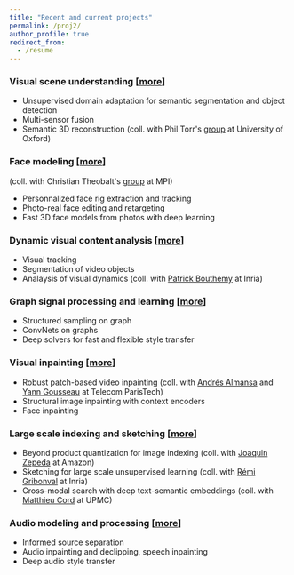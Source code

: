 ```yaml
---
title: "Recent and current projects"
permalink: /proj2/
author_profile: true
redirect_from:
  - /resume
---
```


### Visual scene understanding [[more](/reconstruct/)]
* Unsupervised domain adaptation for semantic segmentation and object detection  
* Multi-sensor fusion 
* Semantic 3D reconstruction (coll. with Phil Torr's [group](http://www.robots.ox.ac.uk/~tvg/) at University of Oxford) 

### Face modeling [[more](/face/)] 
(coll. with Christian Theobalt's [group](http://gvv.mpi-inf.mpg.de/) at MPI)
* Personnalized face rig extraction and tracking
* Photo-real face editing and retargeting
* Fast 3D face models from photos with deep learning

### Dynamic visual content analysis [[more](/motion/)]
* Visual tracking
* Segmentation of video objects
* Analaysis of visual dynamics (coll. with [Patrick Bouthemy](http://www.irisa.fr/vista/Equipe/People/Patrick.Bouthemy.english.html) at Inria) 

### Graph signal processing and learning [[more](/graph/)]
* Structured sampling on graph
* ConvNets on graphs
* Deep solvers for fast and flexible style transfer

### Visual inpainting [[more](/inpaint/)]
* Robust patch-based video inpainting (coll. with [Andrés Almansa](https://perso.telecom-paristech.fr/almansa/HomePage/) and [Yann Gousseau](https://perso.telecom-paristech.fr/gousseau/) at Telecom ParisTech) 
* Structural image inpainting with context encoders
* Face inpainting

### Large scale indexing and sketching [[more](/search/)]   
* Beyond product quantization for image indexing (coll. with [Joaquin Zepeda](https://joaquin-zepeda.com/) at Amazon)
* Sketching for large scale unsupervised learning (coll. with [Rémi Gribonval](https://people.irisa.fr/Remi.Gribonval/) at Inria)
* Cross-modal search with deep text-semantic embeddings (coll. with [Matthieu Cord](http://webia.lip6.fr/~cord/) at UPMC)

### Audio modeling and processing [[more](/audio/)]
* Informed source separation
* Audio inpainting and declipping, speech inpainting
* Deep audio style transfer
